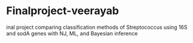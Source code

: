 # Finalproject-veerayab
inal project comparing classification methods of Streptococcus using 16S and sodA genes with NJ, ML, and Bayesian inference
